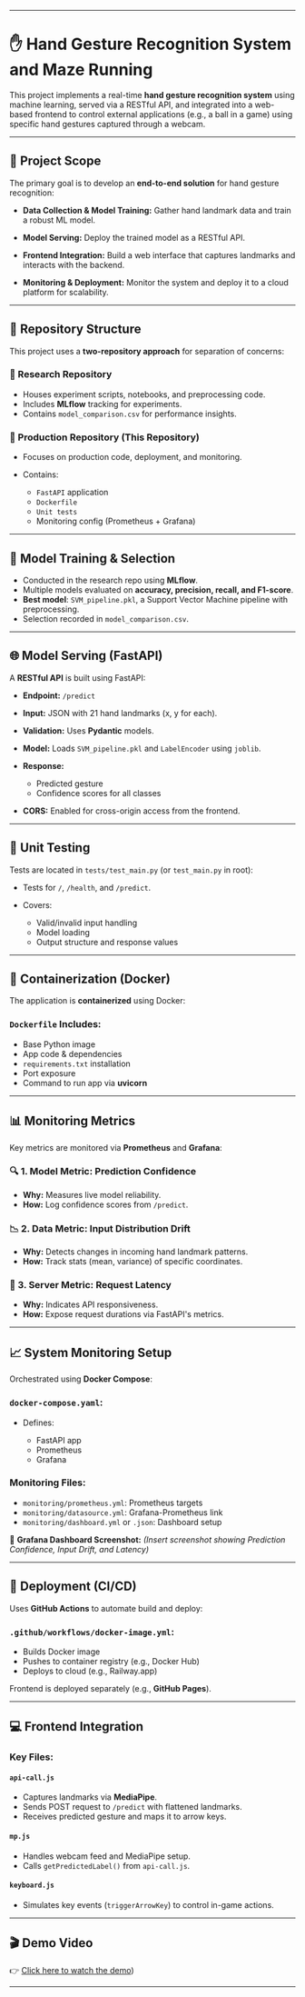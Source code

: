 

---

# ✋ Hand Gesture Recognition System and Maze Running

This project implements a real-time **hand gesture recognition system** using machine learning, served via a RESTful API, and integrated into a web-based frontend to control external applications (e.g., a ball in a game) using specific hand gestures captured through a webcam.

---

## 🎯 Project Scope

The primary goal is to develop an **end-to-end solution** for hand gesture recognition:

* **Data Collection & Model Training:**
  Gather hand landmark data and train a robust ML model.

* **Model Serving:**
  Deploy the trained model as a RESTful API.

* **Frontend Integration:**
  Build a web interface that captures landmarks and interacts with the backend.

* **Monitoring & Deployment:**
  Monitor the system and deploy it to a cloud platform for scalability.

---

## 📁 Repository Structure

This project uses a **two-repository approach** for separation of concerns:

### 🔬 Research Repository

* Houses experiment scripts, notebooks, and preprocessing code.
* Includes **MLflow** tracking for experiments.
* Contains `model_comparison.csv` for performance insights.

### 🚀 Production Repository (This Repository)

* Focuses on production code, deployment, and monitoring.
* Contains:

  * `FastAPI` application
  * `Dockerfile`
  * `Unit tests`
  * Monitoring config (Prometheus + Grafana)

---

## 🧠 Model Training & Selection

* Conducted in the research repo using **MLflow**.
* Multiple models evaluated on **accuracy, precision, recall, and F1-score**.
* **Best model**: `SVM_pipeline.pkl`, a Support Vector Machine pipeline with preprocessing.
* Selection recorded in `model_comparison.csv`.

---

## 🌐 Model Serving (FastAPI)

A **RESTful API** is built using FastAPI:

* **Endpoint:** `/predict`

* **Input:** JSON with 21 hand landmarks (x, y for each).

* **Validation:** Uses **Pydantic** models.

* **Model:** Loads `SVM_pipeline.pkl` and `LabelEncoder` using `joblib`.

* **Response:**

  * Predicted gesture
  * Confidence scores for all classes

* **CORS:** Enabled for cross-origin access from the frontend.

---

## 🧪 Unit Testing

Tests are located in `tests/test_main.py` (or `test_main.py` in root):

* Tests for `/`, `/health`, and `/predict`.
* Covers:

  * Valid/invalid input handling
  * Model loading
  * Output structure and response values

---

## 🐳 Containerization (Docker)

The application is **containerized** using Docker:

### `Dockerfile` Includes:

* Base Python image
* App code & dependencies
* `requirements.txt` installation
* Port exposure
* Command to run app via **uvicorn**

---

## 📊 Monitoring Metrics

Key metrics are monitored via **Prometheus** and **Grafana**:

### 🔍 1. Model Metric: Prediction Confidence

* **Why:** Measures live model reliability.
* **How:** Log confidence scores from `/predict`.

### 📉 2. Data Metric: Input Distribution Drift

* **Why:** Detects changes in incoming hand landmark patterns.
* **How:** Track stats (mean, variance) of specific coordinates.

### 🚀 3. Server Metric: Request Latency

* **Why:** Indicates API responsiveness.
* **How:** Expose request durations via FastAPI's metrics.

---

## 📈 System Monitoring Setup

Orchestrated using **Docker Compose**:

### `docker-compose.yaml`:

* Defines:

  * FastAPI app
  * Prometheus
  * Grafana

### Monitoring Files:

* `monitoring/prometheus.yml`: Prometheus targets
* `monitoring/datasource.yml`: Grafana-Prometheus link
* `monitoring/dashboard.yml` or `.json`: Dashboard setup

📸 **Grafana Dashboard Screenshot:**
*(Insert screenshot showing Prediction Confidence, Input Drift, and Latency)*

---

## 🚀 Deployment (CI/CD)

Uses **GitHub Actions** to automate build and deploy:

### `.github/workflows/docker-image.yml`:

* Builds Docker image
* Pushes to container registry (e.g., Docker Hub)
* Deploys to cloud (e.g., Railway.app)

Frontend is deployed separately (e.g., **GitHub Pages**).

---

## 💻 Frontend Integration

### Key Files:

#### `api-call.js`

* Captures landmarks via **MediaPipe**.
* Sends POST request to `/predict` with flattened landmarks.
* Receives predicted gesture and maps it to arrow keys.

#### `mp.js`

* Handles webcam feed and MediaPipe setup.
* Calls `getPredictedLabel()` from `api-call.js`.

#### `keyboard.js`

* Simulates key events (`triggerArrowKey`) to control in-game actions.

---

## 🎬 Demo Video

👉 [Click here to watch the demo](https://github.com/user-attachments/assets/668f40ae-f375-4405-b5bc-702a2b4eae0e))





---

